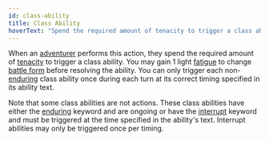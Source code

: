 ```yaml
---
id: class-ability
title: Class Ability
hoverText: "Spend the required amount of tenacity to trigger a class ability. You may gain 1 light fatigue to change battle form before resolving the ability."
---
```


When an [adventurer](/docs/all/glossary/adventurer) performs this action, they spend the required amount of [tenacity](/docs/all/glossary/tenacity) to trigger a class ability. You may gain 1 light [fatigue](/docs/all/glossary/fatigue) to change [battle form](/docs/category/battle-forms/) before resolving the ability. You can only trigger each non-[enduring](/docs/all/glossary/enduring) class ability once during each turn at its correct timing specified in its ability text.

Note that some class abilities are not actions. These class abilities have either the [enduring](/docs/all/glossary/enduring) keyword and are ongoing or have the [interrupt](/docs/all/glossary/interrupt) keyword and must be triggered at the time specified in the ability's text. Interrupt abilities may only be triggered once per timing.